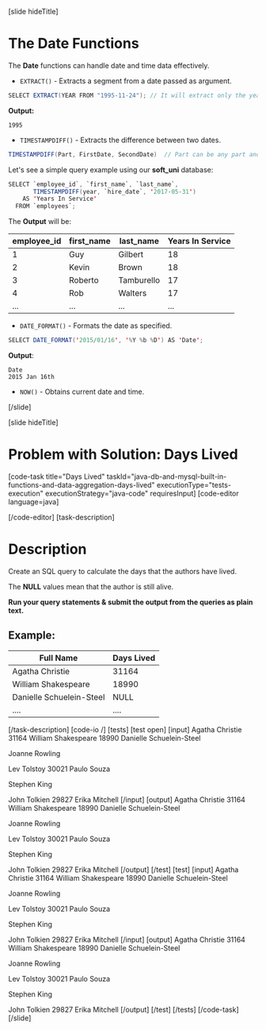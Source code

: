 [slide hideTitle]

# The Date Functions

The **Date** functions can handle date and time data effectively.

- `EXTRACT()` - Extracts a segment from a date passed as argument.

``` java
SELECT EXTRACT(YEAR FROM "1995-11-24"); // It will extract only the year.
```

**Output:**

```
1995
```

- `TIMESTAMPDIFF()` - Extracts the difference between two dates.

``` java
TIMESTAMPDIFF(Part, FirstDate, SecondDate)  // Part can be any part and format of date or time
```

Let's see a simple query example using our **soft_uni** database:

``` java
SELECT `employee_id`, `first_name`, `last_name`,
       TIMESTAMPDIFF(year, `hire_date`, '2017-05-31')
    AS 'Years In Service'
  FROM `employees`;
```

The **Output** will be:

| employee_id | first_name | last_name | Years In Service |
| --- | --- | --- | --- |
| 1 | Guy | Gilbert | 18 |
| 2 | Kevin | Brown | 18 |
| 3 | Roberto | Tamburello | 17 |
| 4 | Rob | Walters | 17 |
| ... | ... | ... | ... |

- `DATE_FORMAT()` - Formats the date as specified.

``` java
SELECT DATE_FORMAT('2015/01/16', '%Y %b %D') AS 'Date';
```

**Output**:

```
Date
2015 Jan 16th
```

- `NOW()` - Obtains current date and time.


[/slide]

[slide hideTitle]

# Problem with Solution: Days Lived
[code-task title="Days Lived" taskId="java-db-and-mysql-built-in-functions-and-data-aggregation-days-lived" executionType="tests-execution" executionStrategy="java-code" requiresInput]
[code-editor language=java]

[/code-editor]
[task-description]
# Description

Create an SQL query to calculate the days that the authors have lived. 

The **NULL** values mean that the author is still alive. 

**Run your query statements & submit the output from the queries as plain text.**

## Example:

| Full Name | Days Lived |
| --- | --- |
| Agatha Christie | 31164 |
| William Shakespeare | 18990 |
| Danielle Schuelein-Steel | NULL |
| .... | .... |



[/task-description]
[code-io /]
[tests]
[test open]
[input]
Agatha Christie
31164
William Shakespeare
18990
Danielle Schuelein-Steel

Joanne Rowling

Lev Tolstoy
30021
Paulo Souza

Stephen King

John Tolkien
29827
Erika Mitchell
[/input]
[output]
Agatha Christie
31164
William Shakespeare
18990
Danielle Schuelein-Steel

Joanne Rowling

Lev Tolstoy
30021
Paulo Souza

Stephen King

John Tolkien
29827
Erika Mitchell
[/output]
[/test]
[test]
[input]
Agatha Christie
31164
William Shakespeare
18990
Danielle Schuelein-Steel 

Joanne Rowling

Lev Tolstoy
30021
Paulo Souza

Stephen King

John Tolkien
29827
Erika Mitchell
[/input]
[output]
Agatha Christie
31164
William Shakespeare
18990
Danielle Schuelein-Steel 

Joanne Rowling

Lev Tolstoy
30021
Paulo Souza

Stephen King

John Tolkien
29827
Erika Mitchell
[/output]
[/test]
[/tests]
[/code-task]
[/slide]
